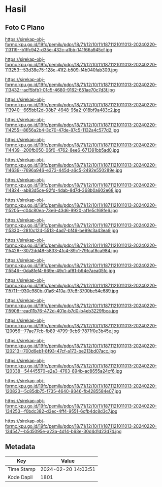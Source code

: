 # Hasil

## Foto C Plano

https://sirekap-obj-formc.kpu.go.id/19fc/pemilu/pdpr/18/71/12/10/11/1871121011013-20240220-113119--b1ffc942-d35e-432c-a1bb-141f66a945cf.jpg

https://sirekap-obj-formc.kpu.go.id/19fc/pemilu/pdpr/18/71/12/10/11/1871121011013-20240220-113253--53d38e75-128e-41f2-b509-f4b040fab309.jpg

https://sirekap-obj-formc.kpu.go.id/19fc/pemilu/pdpr/18/71/12/10/11/1871121011013-20240220-113432--acf5bfb1-01c5-4680-9162-651ae70c7d3f.jpg

https://sirekap-obj-formc.kpu.go.id/19fc/pemilu/pdpr/18/71/12/10/11/1871121011013-20240220-113940--665bb12d-08b7-4948-95a2-018bf9a483c2.jpg

https://sirekap-obj-formc.kpu.go.id/19fc/pemilu/pdpr/18/71/12/10/11/1871121011013-20240220-114255--8656a2b4-3c70-47de-87c5-1132a4c577d2.jpg

https://sirekap-obj-formc.kpu.go.id/19fc/pemilu/pdpr/18/71/12/10/11/1871121011013-20240220-114439--200fb050-06f0-4762-8ee6-671391bb5ad0.jpg

https://sirekap-obj-formc.kpu.go.id/19fc/pemilu/pdpr/18/71/12/10/11/1871121011013-20240220-114639--7696a946-e373-445d-a6c5-2492e550289e.jpg

https://sirekap-obj-formc.kpu.go.id/19fc/pemilu/pdpr/18/71/12/10/11/1871121011013-20240220-114824--ab83d5ce-92fd-4dab-8d7d-368b0a602e68.jpg

https://sirekap-obj-formc.kpu.go.id/19fc/pemilu/pdpr/18/71/12/10/11/1871121011013-20240220-115205--c04c80ea-73e6-43d6-9920-af1e5c168fe6.jpg

https://sirekap-obj-formc.kpu.go.id/19fc/pemilu/pdpr/18/71/12/10/11/1871121011013-20240220-115330--2810c124-5513-4ad7-bf49-be99c3a43ea9.jpg

https://sirekap-obj-formc.kpu.go.id/19fc/pemilu/pdpr/18/71/12/10/11/1871121011013-20240220-115426--3072dd48-5833-4fc4-89c1-79fcaf8ca984.jpg

https://sirekap-obj-formc.kpu.go.id/19fc/pemilu/pdpr/18/71/12/10/11/1871121011013-20240220-115546--0da8fef4-669e-49c1-af81-b94e7aea05fc.jpg

https://sirekap-obj-formc.kpu.go.id/19fc/pemilu/pdpr/18/71/12/10/11/1871121011013-20240220-115711--930c980b-01a6-410a-97c8-3700be54e689.jpg

https://sirekap-obj-formc.kpu.go.id/19fc/pemilu/pdpr/18/71/12/10/11/1871121011013-20240220-115908--ead11b76-472d-401e-b7d0-b4eb3229fbca.jpg

https://sirekap-obj-formc.kpu.go.id/19fc/pemilu/pdpr/18/71/12/10/11/1871121011013-20240220-120056--77ae77cb-fb89-4799-9cb6-7871f0e3b45e.jpg

https://sirekap-obj-formc.kpu.go.id/19fc/pemilu/pdpr/18/71/12/10/11/1871121011013-20240220-120213--700d6eb1-8f93-47cf-a173-be213bd07acc.jpg

https://sirekap-obj-formc.kpu.go.id/19fc/pemilu/pdpr/18/71/12/10/11/1871121011013-20240220-120338--54445570-e2a3-4763-894b-ac8655a24cf6.jpg

https://sirekap-obj-formc.kpu.go.id/19fc/pemilu/pdpr/18/71/12/10/11/1871121011013-20240220-120823--5c85db75-f735-4640-9346-fb4285584e07.jpg

https://sirekap-obj-formc.kpu.go.id/19fc/pemilu/pdpr/18/71/12/10/11/1871121011013-20240220-134253--f0bdc382-d3ec-4ff4-9551-6cfb4dc8d3c7.jpg

https://sirekap-obj-formc.kpu.go.id/19fc/pemilu/pdpr/18/71/12/10/11/1871121011013-20240220-134547--b5d5095e-a23a-4d14-b63e-30d4d1d23d74.jpg


## Metadata

| Key        | Value               |
| ---------- | ------------------- |
| Time Stamp | 2024-02-20 14:03:51 |
| Kode Dapil | 1801                |



